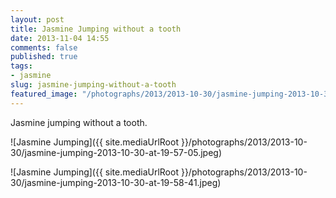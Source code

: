 ```yaml
---
layout: post
title: Jasmine Jumping without a tooth
date: 2013-11-04 14:55
comments: false
published: true
tags:
- jasmine
slug: jasmine-jumping-without-a-tooth
featured_image: "/photographs/2013/2013-10-30/jasmine-jumping-2013-10-30-at-19-57-05.jpeg"
---
```

Jasmine jumping without a tooth.

![Jasmine Jumping]({{ site.mediaUrlRoot }}/photographs/2013/2013-10-30/jasmine-jumping-2013-10-30-at-19-57-05.jpeg)

![Jasmine Jumping]({{ site.mediaUrlRoot }}/photographs/2013/2013-10-30/jasmine-jumping-2013-10-30-at-19-58-41.jpeg)
